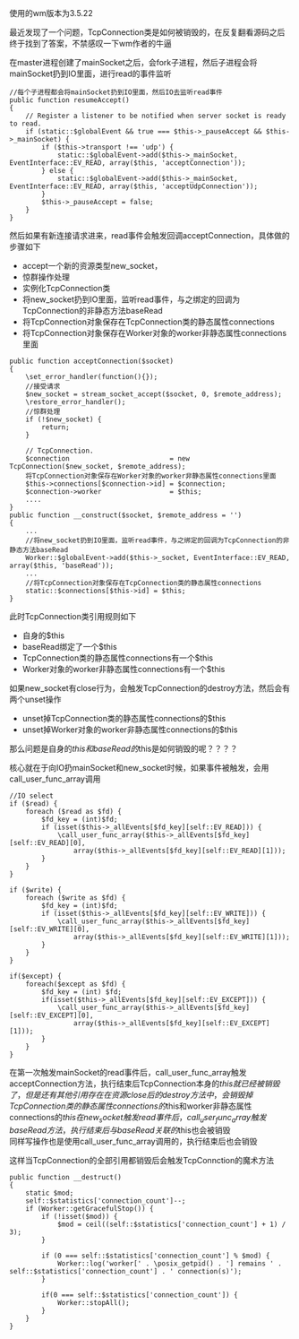 使用的wm版本为3.5.22

最近发现了一个问题，TcpConnection类是如何被销毁的，在反复翻看源码之后终于找到了答案，不禁感叹一下wm作者的牛逼  

在master进程创建了mainSocket之后，会fork子进程，然后子进程会将mainSocket扔到IO里面，进行read的事件监听  
```
//每个子进程都会将mainSocket扔到IO里面，然后IO去监听read事件
public function resumeAccept()
{
    // Register a listener to be notified when server socket is ready to read.
    if (static::$globalEvent && true === $this->_pauseAccept && $this->_mainSocket) {
        if ($this->transport !== 'udp') {
            static::$globalEvent->add($this->_mainSocket, EventInterface::EV_READ, array($this, 'acceptConnection'));
        } else {
            static::$globalEvent->add($this->_mainSocket, EventInterface::EV_READ, array($this, 'acceptUdpConnection'));
        }
        $this->_pauseAccept = false;
    }
}
```
然后如果有新连接请求进来，read事件会触发回调acceptConnection，具体做的步骤如下
- accept一个新的资源类型new_socket，
- 惊群操作处理
- 实例化TcpConnection类
- 将new_socket扔到IO里面，监听read事件，与之绑定的回调为TcpConnection的非静态方法baseRead
- 将TcpConnection对象保存在TcpConnection类的静态属性connections
- 将TcpConnection对象保存在Worker对象的worker非静态属性connections里面
```
public function acceptConnection($socket)
{
    \set_error_handler(function(){});
    //接受请求
    $new_socket = stream_socket_accept($socket, 0, $remote_address);
    \restore_error_handler();
    //惊群处理
    if (!$new_socket) {
        return;
    }

    // TcpConnection.
    $connection                         = new TcpConnection($new_socket, $remote_address);
    将TcpConnection对象保存在Worker对象的worker非静态属性connections里面
    $this->connections[$connection->id] = $connection;
    $connection->worker                 = $this;
    ....
}
public function __construct($socket, $remote_address = '')
{
    ...
    //将new_socket扔到IO里面，监听read事件，与之绑定的回调为TcpConnection的非静态方法baseRead
    Worker::$globalEvent->add($this->_socket, EventInterface::EV_READ, array($this, 'baseRead'));
    ...
    //将TcpConnection对象保存在TcpConnection类的静态属性connections
    static::$connections[$this->id] = $this;
}
```
此时TcpConnection类引用规则如下
- 自身的$this
- baseRead绑定了一个$this
- TcpConnection类的静态属性connections有一个$this
- Worker对象的worker非静态属性connections有一个$this

如果new_socket有close行为，会触发TcpConnection的destroy方法，然后会有两个unset操作
- unset掉TcpConnection类的静态属性connections的$this
- unset掉Worker对象的worker非静态属性connections的$this

那么问题是自身的$this和baseRead的$this是如何销毁的呢？？？？

核心就在于向IO扔mainSocket和new_socket时候，如果事件被触发，会用call_user_func_array调用
```
//IO select
if ($read) {
    foreach ($read as $fd) {
        $fd_key = (int)$fd;
        if (isset($this->_allEvents[$fd_key][self::EV_READ])) {
            \call_user_func_array($this->_allEvents[$fd_key][self::EV_READ][0],
                array($this->_allEvents[$fd_key][self::EV_READ][1]));
        }
    }
}

if ($write) {
    foreach ($write as $fd) {
        $fd_key = (int)$fd;
        if (isset($this->_allEvents[$fd_key][self::EV_WRITE])) {
            \call_user_func_array($this->_allEvents[$fd_key][self::EV_WRITE][0],
                array($this->_allEvents[$fd_key][self::EV_WRITE][1]));
        }
    }
}

if($except) {
    foreach($except as $fd) {
        $fd_key = (int) $fd;
        if(isset($this->_allEvents[$fd_key][self::EV_EXCEPT])) {
            \call_user_func_array($this->_allEvents[$fd_key][self::EV_EXCEPT][0],
                array($this->_allEvents[$fd_key][self::EV_EXCEPT][1]));
        }
    }
}
```
在第一次触发mainSocket的read事件后，call_user_func_array触发acceptConnection方法，执行结束后TcpConnection本身的$this就已经被销毁了，但是还有其他引用存在  
在资源close后的destroy方法中，会销毁掉TcpConnection类的静态属性connections的$this和worker非静态属性connections的$this  
在new_socket触发read事件后，call_user_func_array触发baseRead方法，执行结束后与baseRead关联的$this也会被销毁  
同样写操作也是使用call_user_func_array调用的，执行结束后也会销毁  

这样当TcpConnection的全部引用都销毁后会触发TcpConnction的魔术方法
```
public function __destruct()
{
    static $mod;
    self::$statistics['connection_count']--;
    if (Worker::getGracefulStop()) {
        if (!isset($mod)) {
            $mod = ceil((self::$statistics['connection_count'] + 1) / 3);
        }

        if (0 === self::$statistics['connection_count'] % $mod) {
            Worker::log('worker[' . \posix_getpid() . '] remains ' . self::$statistics['connection_count'] . ' connection(s)');
        }

        if(0 === self::$statistics['connection_count']) {
            Worker::stopAll();
        }
    }
}
```
